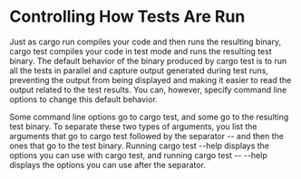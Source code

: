 # Controlling How Tests Are Run

Just as cargo run compiles your code and then runs the resulting binary, cargo test compiles
your code in test mode and runs the resulting test binary. The default behavior of the binary
produced by cargo test is to run all the tests in parallel and capture output generated during test
runs, preventing the output from being displayed and making it easier to read the output related to
the test results. You can, however, specify command line options to change this default behavior.

Some command line options go to cargo test, and some go to the resulting test binary. To
separate these two types of arguments, you list the arguments that go to cargo test followed by
the separator -- and then the ones that go to the test binary. Running cargo test --help displays
the options you can use with cargo test, and running cargo test -- --help displays the options you
can use after the separator.
